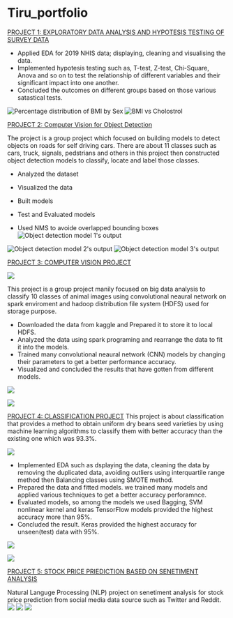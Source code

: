 # Tiru_portfolio

[PROJECT 1: EXPLORATORY DATA ANALYSIS AND HYPOTESIS TESTING OF SURVEY DATA](https://github.com/twubghub/All_projects/blob/main/project_1_Notebook.ipynb)

* Applied EDA for 2019 NHIS data; displaying, cleaning and visualising the data.
* Implemented hypotesis testing such as, T-test, Z-test, Chi-Square, Anova and so on to test the relationship of different variables and their significant impact into one   another.
* Concluded the outcomes on different groups based on those various satastical tests.

![Percentage distribution of BMI by Sex](https://github.com/twubghub/Tiru_portfolio/blob/main/images/prot-graph.png)
![BMI vs Cholostrol](https://github.com/twubghub/Tiru_portfolio/blob/main/images/Cholostrol_port.png)



[PROJECT 2: Computer Vision for Object Detection](https://github.com/twubghub/All_projects/blob/main/Deep_Learning_project_final.ipynb)


 The project is a group project which focused on building models to detect objects on roads for self driving cars. There are about 11 classes such as cars, truck, signals, pedstrians and others in this project then constructed object detection models to classify, locate and label those classes. 


* Analyzed the dataset

* Visualized the data

* Built models

* Test and Evaluated models

* Used NMS to avoide overlapped bounding boxes
![Object detection model 1's output](https://github.com/twubghub/Tiru_portfolio/blob/main/images/object_detection.png)

![Object detection model 2's output](https://github.com/twubghub/Tiru_portfolio/blob/main/images/object_detecion2.png)
![Object detection model 3's output](https://github.com/twubghub/Tiru_portfolio/blob/main/images/object_detection3.png)

[PROJECT 3: COMPUTER VISION PROJECT](https://github.com/twubghub/All_projects/blob/main/Project%203_Computer_Vision.ipynb)

![](https://github.com/twubghub/Tiru_portfolio/blob/main/images/Computer_Vision_pic.png)

This project is a group project manily focused on big data analysis to classify 10 classes of animal images using convolutional neaural network on spark enviroment and hadoop distribution file system (HDFS) used for storage purpose.
 * Downloaded the data from kaggle and Prepared it to store it to local HDFS.
 *  Analyzed the data using spark programing and rearrange the data to fit it into the models.
 *  Trained many convolutional neaural network (CNN) models by changing their parameters to get a better performance accuracy.
 *  Visualized and concluded the results that have gotten from different models.
 
 ![](https://github.com/twubghub/Tiru_portfolio/blob/main/images/heatmap_port.png)
 
 
 ![](https://github.com/twubghub/Tiru_portfolio/blob/main/images/Acccuracy_Curve_Port.png)



[PROJECT 4: CLASSIFICATION PROJECT](https://github.com/twubghub/All_projects/blob/main/Project4_DryBeanData.ipynb)
This project is about classification that provides a method to obtain uniform dry beans seed varieties by using machine learning algorithms to classify them with better accuracy than the existing one which was 93.3%.

![](https://github.com/twubghub/Tiru_portfolio/blob/main/images/DryBeans_image.png)
* Implemented EDA such as dsplaying the data, cleaning the data by removing the duplicated data, avoiding outliers using interquartile range method then Balancing classes using SMOTE method.
* Prepared the data and fitted models. we trained many models and applied various techniques to get a better accuracy perforamnce.
* Evaluated  models, so among the models we used Bagging, SVM nonlinear kernel and keras TensorFlow models provided the highest accuracy more than 95%. 
* Concluded the result. Keras provided the highest accuracy for unseen(test) data with 95%.

![](https://github.com/twubghub/Tiru_portfolio/blob/main/images/SVM_Classifier_Port.png)

![](https://github.com/twubghub/Tiru_portfolio/blob/main/images/Training%20and%20validation%20curve_Port.png)

[PROJECT 5: STOCK PRICE PRIEDICTION BASED ON SENETIMENT ANALYSIS](https://github.com/twubghub/All_projects/blob/main/NLP_Project_model_Final%20(1).ipy)

Natural Languge Processing (NLP) project on senetiment analysis for stock price prediction from social media data source such as Twitter and Reddit.
![](https://github.com/twubghub/Tiru_portfolio/blob/main/images/SVM_Classifier_Port.png)
![](https://github.com/twubghub/Tiru_portfolio/blob/main/images/SVM_Classifier_Port.png)
![](https://github.com/twubghub/Tiru_portfolio/blob/main/images/SVM_Classifier_Port.png)

